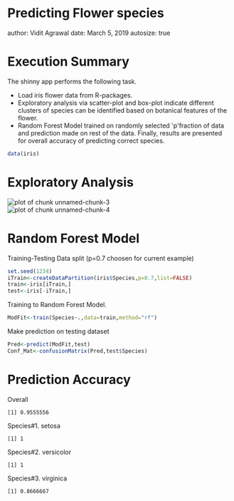 Predicting Flower species
========================================================
author: Vidit Agrawal
date: March 5, 2019
autosize: true

Execution Summary
========================================================
The shinny app performs the following task.
- Load iris flower data from R-packages.
- Exploratory analysis via scatter-plot and box-plot indicate different clusters of species can be identified based on botanical features of the flower.
- Random Forest Model trained on randomly selected 'p'fraction of data and prediction made on rest of the data. Finally, results are presented for overall accuracy of predicting correct species. 

```r
data(iris)
```


Exploratory Analysis
========================================================
<img src="Week4_Presentation-figure/unnamed-chunk-3-1.png" title="plot of chunk unnamed-chunk-3" alt="plot of chunk unnamed-chunk-3" style="display: block; margin: auto;" />
<img src="Week4_Presentation-figure/unnamed-chunk-4-1.png" title="plot of chunk unnamed-chunk-4" alt="plot of chunk unnamed-chunk-4" style="display: block; margin: auto;" />

Random Forest Model 
========================================================
Training-Testing Data split (p=0.7 choosen for current example)

```r
set.seed(1234)
iTrain<-createDataPartition(iris$Species,p=0.7,list=FALSE)
train<-iris[iTrain,]
test<-iris[-iTrain,]
```

Training to Random Forest Model.

```r
ModFit<-train(Species~.,data=train,method="rf")
```
Make prediction on testing dataset

```r
Pred<-predict(ModFit,test)
Conf_Mat<-confusionMatrix(Pred,test$Species)
```

Prediction Accuracy
========================================================
Overall

```
[1] 0.9555556
```
Species#1. setosa

```
[1] 1
```
Species#2. versicolor

```
[1] 1
```
Species#3. virginica

```
[1] 0.8666667
```
